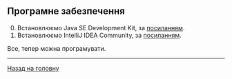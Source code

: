 <!--RELEASE-->

## Програмне забезпечення

<ol start="0">
  <li>
  	Встановлюємо Java SE Development Kit, за <a href="https://www.oracle.com/technetwork/java/javase/downloads/jdk11-downloads-5066655.html">посиланням</a>.
  </li>
  <li>
  	Встановлюємо IntelliJ IDEA Community, за <a href="https://www.jetbrains.com/idea/download/">посиланням</a>.
  </li>
</ol>

Все, тепер можна програмувати.

---

[Назад на головну](../README.md)